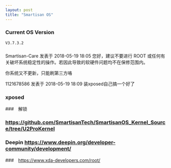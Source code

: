 ```yaml
---
layout: post
title: "Smartisan OS"
---
```


### Current OS Version 
	V3.7.3.2
	
### 

Smartisan-Care 发表于 2018-05-19 18:05
您好，建议不要进行 ROOT 或任何有关破坏系统稳定性的操作。若因此导致的软硬件问题均不在保修范围内。

你系统又不更新，只能刷第三方咯


1121678586 发表于 2018-05-19 18:09
装xposed自己搞一个好了


### xposed


###　解锁

### https://github.com/SmartisanTech/SmartisanOS_Kernel_Source/tree/U2ProKernel

### Deepin https://www.deepin.org/developer-community/development/

###　https://www.xda-developers.com/root/